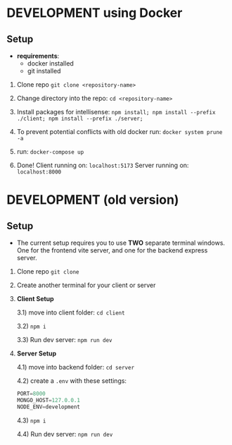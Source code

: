 
# DEVELOPMENT using Docker

## Setup
- **requirements**: 
	- docker installed
	- git installed 

1) Clone repo `git clone <repository-name>`

2) Change directory into the repo: `cd <repository-name>`

3) Install packages for intellisense: `npm install; npm install --prefix ./client; npm install --prefix ./server;`

4) To prevent potential conflicts with old docker run: `docker system prune -a`

5) run: `docker-compose up`

6) Done! Client running on: `localhost:5173` Server running on: `localhost:8000`

# DEVELOPMENT (old version)

## Setup
- The current setup requires you to use **TWO** separate terminal windows. One for the frontend vite server, and one for the backend express server.

1) Clone repo `git clone`
2) Create another terminal for your client or server
3) **Client Setup**

	3.1) move into client folder: `cd client`

	3.2) `npm i`

	3.3) Run dev server: `npm run dev`
4) **Server Setup**

	4.1) move into backend folder: `cd server`

	4.2) create a `.env` with these settings:

	```ts
	PORT=8000
	MONGO_HOST=127.0.0.1
	NODE_ENV=development
	```

	4.3) `npm i`

	4.4) Run dev server: `npm run dev`
